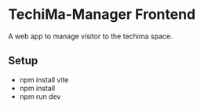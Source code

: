 # TechiMa-Manager Frontend

A web app to manage visitor to the techima space.

## Setup

- npm install vite
- npm install
- npm run dev

